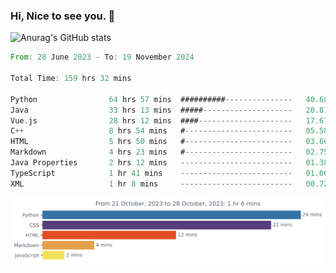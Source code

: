 ### Hi, Nice to see you. 👋

<!--
**EtherFin/EtherFin** is a ✨ _special_ ✨ repository because its `README.md` (this file) appears on your GitHub profile.

Here are some ideas to get you started:

- 🔭 I’m currently working on ...
- 🌱 I’m currently learning ...
- 👯 I’m looking to collaborate on ...
- 🤔 I’m looking for help with ...
- 💬 Ask me about ...
- 📫 How to reach me: ...
- 😄 Pronouns: ...
- ⚡ Fun fact: ...
-->


![Anurag's GitHub stats](https://github-readme-stats.vercel.app/api?username=EtherFin&bg_color=30,e96443,e97f43,e99943,e9b443,e9ce43,e9e843,d3e943,bee943,a9e943,94e943&title_color=fff&text_color=000&show_icons=true&icon_color=000)


<!--START_SECTION:waka-->

```rust
From: 28 June 2023 - To: 19 November 2024

Total Time: 159 hrs 32 mins

Python                64 hrs 57 mins  ##########---------------   40.68 %
Java                  33 hrs 13 mins  #####--------------------   20.81 %
Vue.js                28 hrs 12 mins  ####---------------------   17.67 %
C++                   8 hrs 54 mins   #------------------------   05.58 %
HTML                  5 hrs 50 mins   #------------------------   03.66 %
Markdown              4 hrs 23 mins   #------------------------   02.75 %
Java Properties       2 hrs 12 mins   -------------------------   01.38 %
TypeScript            1 hr 41 mins    -------------------------   01.06 %
XML                   1 hr 8 mins     -------------------------   00.72 %
```

<!--END_SECTION:waka-->

<img
  src="https://github.com/EtherFin/EtherFin/blob/master/images/stat.svg"
  alt="Work Dashboard"
/>


